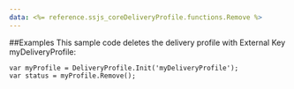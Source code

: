 ```yaml
---
data: <%= reference.ssjs_coreDeliveryProfile.functions.Remove %>
---
```


##Examples
This sample code deletes the delivery profile with External Key myDeliveryProfile:
```
var myProfile = DeliveryProfile.Init('myDeliveryProfile');
var status = myProfile.Remove();
```
